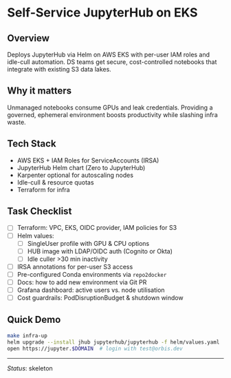 # Self-Service JupyterHub on EKS

## Overview
Deploys JupyterHub via Helm on AWS EKS with per-user IAM roles and idle-cull automation. DS teams get secure, cost-controlled notebooks that integrate with existing S3 data lakes.

## Why it matters
Unmanaged notebooks consume GPUs and leak credentials. Providing a governed, ephemeral environment boosts productivity while slashing infra waste.

## Tech Stack
* AWS EKS + IAM Roles for ServiceAccounts (IRSA)
* JupyterHub Helm chart (Zero to JupyterHub)
* Karpenter optional for autoscaling nodes
* Idle-cull & resource quotas
* Terraform for infra

## Task Checklist
- [ ] Terraform: VPC, EKS, OIDC provider, IAM policies for S3  
- [ ] Helm values:
  - [ ] SingleUser profile with GPU & CPU options  
  - [ ] HUB image with LDAP/OIDC auth (Cognito or Okta)  
  - [ ] Idle culler >30 min inactivity  
- [ ] IRSA annotations for per-user S3 access  
- [ ] Pre-configured Conda environments via `repo2docker`  
- [ ] Docs: how to add new environment via Git PR  
- [ ] Grafana dashboard: active users vs. node utilisation  
- [ ] Cost guardrails: PodDisruptionBudget & shutdown window  

## Quick Demo
```bash
make infra-up
helm upgrade --install jhub jupyterhub/jupyterhub -f helm/values.yaml
open https://jupyter.$DOMAIN  # login with test@orbis.dev
```

---
*Status*: skeleton 